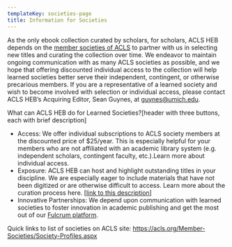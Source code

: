 ```yaml
---
templateKey: societies-page
title: Information for Societies
---
```

As the only ebook collection curated by scholars, for scholars, ACLS HEB depends on the [member societies of ACLS](https://acls.org/Member-Societies/Society-Profiles.aspx) to partner with us in selecting new titles and curating the collection over time. We endeavor to maintain ongoing communication with as many ACLS societies as possible, and we hope that offering discounted individual access to the collection will help learned societies better serve their independent, contingent, or otherwise precarious members. If you are a representative of a learned society and wish to become involved with selection or individual access, please contact ACLS HEB’s Acquiring Editor, Sean Guynes, at [guynes@umich.edu](mailto:guynes@umich.edu).

What can ACLS HEB do for Learned Societies?\[header with three buttons, each with brief description]

* Access: We offer individual subscriptions to ACLS society members at the discounted price of $25/year. This is especially helpful for your members who are not affiliated with an academic library system (e.g. independent scholars, contingent faculty, etc.).Learn more about individual access. 
* Exposure: ACLS HEB can host and highlight outstanding titles in your discipline. We are especially eager to include materials that have not been digitized or are otherwise difficult to access. Learn more about the curation process here. [[link to this description](https://docs.google.com/document/d/1xpKKuMI3oVsgG9WgubKVvNwynUoeEAcRlGwi6ikWGKg/edit?usp=sharing)]
* Innovative Partnerships: We depend upon communication with learned societies to foster innovation in academic publishing and get the most out of our [Fulcrum platform](https://fulcrum.org).

Quick links to list of societies on ACLS site: https://acls.org/Member-Societies/Society-Profiles.aspx
